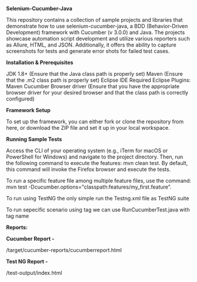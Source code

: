 **Selenium-Cucumber-Java**

This repository contains a collection of sample projects and libraries that demonstrate how to use selenium-cucumber-java, a BDD (Behavior-Driven Development) framework with Cucumber (v 3.0.0) and Java. The projects showcase automation script development and utilize various reporters such as Allure, HTML, and JSON. Additionally, it offers the ability to capture screenshots for tests and generate error shots for failed test cases.

**Installation & Prerequisites**

JDK 1.8+ (Ensure that the Java class path is properly set)
Maven (Ensure that the .m2 class path is properly set)
Eclipse IDE
Required Eclipse Plugins:
Maven
Cucumber
Browser driver (Ensure that you have the appropriate browser driver for your desired browser and that the class path is correctly configured)

**Framework Setup**

To set up the framework, you can either fork or clone the repository from here, or download the ZIP file and set it up in your local workspace.

**Running Sample Tests**

Access the CLI of your operating system (e.g., iTerm for macOS or PowerShell for Windows) and navigate to the project directory. Then, run the following command to execute the features: mvn clean test. By default, this command will invoke the Firefox browser and execute the tests.

To run a specific feature file among multiple feature files, use the command: mvn test -Dcucumber.options="classpath:features/my_first.feature".

To run using TestNG the only simple run the Testng.xml file as TestNG suite

To run sepecific scenario using tag we can use RunCucumberTest.java with tag name

**Reports:**

**Cucumber Report -**

/target/cucumber-reports/cucumberreport.html

**Test NG Report -**

/test-output/index.html


